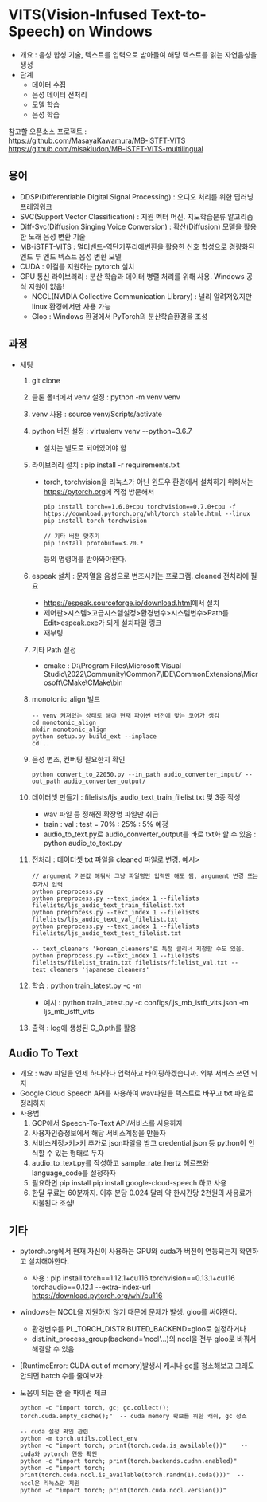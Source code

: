 # VITS(Vision-Infused Text-to-Speech) on Windows

- 개요 : 음성 합성 기술, 텍스트를 입력으로 받아들여 해당 텍스트를 읽는 자연음성을 생성
- 단계
  - 데이터 수집
  - 음성 데이터 전처리
  - 모델 학습
  - 음성 학습

참고할 오픈소스 프로젝트 :  
<https://github.com/MasayaKawamura/MB-iSTFT-VITS>
<https://github.com/misakiudon/MB-iSTFT-VITS-multilingual>

## 용어

- DDSP(Differentiable Digital Signal Processing) : 오디오 처리를 위한 딥러닝 프레임워크
- SVC(Support Vector Classification) : 지원 벡터 머신. 지도학습분류 알고리즘
- Diff-Svc(Diffusion Singing Voice Conversion) : 확산(Diffusion) 모델을 활용한 노래 음성 변환 기술
- MB-iSTFT-VITS : 멀티밴드-역단기푸리에변환을 활용한 신호 합성으로 경량화된 엔드 투 엔드 텍스트 음성 변환 모델
- CUDA : 이걸를 지원하는 pytorch 설치
- GPU 통신 라이브러리 : 분산 학습과 데이터 병렬 처리를 위해 사용. Windows 공식 지원이 없음!
  - NCCL(NVIDIA Collective Communication Library) : 널리 알려져있지만 linux 환경에서만 사용 가능
  - Gloo : Windows 환경에서 PyTorch의 분산학습환경을 조성

## 과정

- 세팅
  1. git clone
  2. 클론 폴더에서 venv 설정 : python -m venv venv
  3. venv 사용 : source venv/Scripts/activate
  4. python 버전 설정 : virtualenv venv --python=3.6.7
      - 설치는 별도로 되어있어야 함
  5. 라이브러리 설치 : pip install -r requirements.txt
      - torch, torchvision을 리눅스가 아닌 윈도우 환경에서 설치하기 위해서는 <https://pytorch.org>에 직접 방문해서  

        ``` shell
        pip install torch==1.6.0+cpu torchvision==0.7.0+cpu -f https://download.pytorch.org/whl/torch_stable.html --linux
        pip install torch torchvision

        // 기타 버전 맞추기
        pip install protobuf==3.20.*
        ```

        등의 명령어를 받아와야한다.
  6. espeak 설치 : 문자열을 음성으로 변조시키는 프로그램. cleaned 전처리에 필요
      - <https://espeak.sourceforge.io/download.html>에서 설치
      - 제어판>시스템>고급시스템설정>환경변수>시스템변수>Path를 Edit>espeak.exe가 되게 설치파일 링크
      - 재부팅
  7. 기타 Path 설정
      - cmake : D:\Program Files\Microsoft Visual Studio\2022\Community\Common7\IDE\CommonExtensions\Microsoft\CMake\CMake\bin
  8. monotonic_align 빌드  

      ``` shell
      -- venv 켜져있는 상태로 해야 현재 파이썬 버전에 맞는 코어가 생김
      cd monotonic_align
      mkdir monotonic_align
      python setup.py build_ext --inplace
      cd ..
      ```

  9. 음성 변조, 컨버팅 필요한지 확인

      ```shell
      python convert_to_22050.py --in_path audio_converter_input/ --out_path audio_converter_output/
      ```

  10. 데이터셋 만들기 : filelists/ljs_audio_text_train_filelist.txt 및 3종 작성
      - wav 파일 등 정해진 확장명 파일만 취급
      - train : val : test = 70% : 25% : 5% 예정
      - audio_to_text.py로 audio_converter_output를 바로 txt화 할 수 있음 : python audio_to_text.py
  11. 전처리 : 데이터셋 txt 파일을 cleaned 파일로 변경.
  예시>

      ```shell
      // argument 기본값 해둬서 그냥 파일명만 입력만 해도 됨, argument 변경 또는 추가시 입력
      python preprocess.py   
      python preprocess.py --text_index 1 --filelists filelists/ljs_audio_text_train_filelist.txt
      python preprocess.py --text_index 1 --filelists filelists/ljs_audio_text_val_filelist.txt
      python preprocess.py --text_index 1 --filelists filelists/ljs_audio_text_test_filelist.txt

      -- text_cleaners 'korean_cleaners'로 특정 클리너 지정할 수도 있음.
      python preprocess.py --text_index 1 --filelists filelists/filelist_train.txt filelists/filelist_val.txt --text_cleaners 'japanese_cleaners'
      ```

  12. 학습 : python train_latest.py -c <config> -m <folder>
      - 예시 : python train_latest.py -c configs/ljs_mb_istft_vits.json -m ljs_mb_istft_vits
  13. 출력 : log에 생성된 G_0.pth를 활용

## Audio To Text

- 개요 : wav 파일을 언제 하나하나 입력하고 타이핑하겠습니까. 외부 서비스 쓰면 되지
- Google Cloud Speech API를 사용하여 wav파일을 텍스트로 바꾸고 txt 파일로 정리하자
- 사용법
  1. GCP에서 Speech-To-Text API/서비스를 사용하자
  2. 사용자인증정보에서 해당 서비스계정을 만들자
  3. 서비스계정>키>키 추가로 json파일을 받고 credential.json 등 python이 인식할 수 있는 형태로 두자
  4. audio_to_text.py를 작성하고 sample_rate_hertz 헤르쯔와 language_code를 설정하자
  5. 필요하면 pip install pip install google-cloud-speech 하고 사용
  6. 한달 무료는 60분까지. 이후 분당 0.024 달러 약 한시간당 2천원의 사용료가 지불된다 조심!

## 기타

- pytorch.org에서 현재 자신이 사용하는 GPU와 cuda가 버전이 연동되는지 확인하고 설치해야한다.
  - 사용 : pip install torch==1.12.1+cu116 torchvision==0.13.1+cu116 torchaudio==0.12.1 --extra-index-url https://download.pytorch.org/whl/cu116
- windows는 NCCL을 지원하지 않기 때문에 문제가 발생. gloo를 써야한다.
  - 환경변수를 PL_TORCH_DISTRIBUTED_BACKEND=gloo로 설정하거나
  - dist.init_process_group(backend='nccl'...)의 nccl을 전부 gloo로 바꿔서 해결할 수 있음
- [RuntimeError: CUDA out of memory]발생시 캐시나 gc를 청소해보고 그래도 안되면 batch 수를 줄여보자.
- 도움이 되는 한 줄 파이썬 체크

    ```shell
    python -c "import torch, gc; gc.collect(); torch.cuda.empty_cache();"  -- cuda memory 확보를 위한 캐쉬, gc 청소

    -- cuda 설정 확인 관련
    python -m torch.utils.collect_env
    python -c "import torch; print(torch.cuda.is_available())"    -- cuda와 pytorch 연동 확인
    python -c "import torch; print(torch.backends.cudnn.enabled)"
    python -c "import torch; print(torch.cuda.nccl.is_available(torch.randn(1).cuda()))"  -- nccl은 리눅스만 지원
    python -c "import torch; print(torch.cuda.nccl.version())"
    ```
